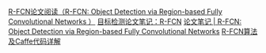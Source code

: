 

[R-FCN论文阅读（R-FCN: Object Detection via Region-based Fully Convolutional Networks ）](https://www.cnblogs.com/lillylin/p/6277094.html)
[目标检测论文笔记：R-FCN](http://jacobkong.github.io/posts/3678248031/)
[论文笔记 | R-FCN: Object Detection via Region-based Fully Convolutional Networks](https://blog.csdn.net/bea_tree/article/details/51817263)
[R-FCN算法及Caffe代码详解](https://blog.csdn.net/u014380165/article/details/72848254)


